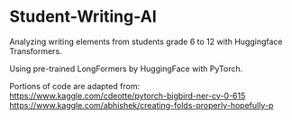 # Student-Writing-AI
Analyzing writing elements from students grade 6 to 12 with Huggingface Transformers.

Using pre-trained LongFormers by HuggingFace with PyTorch.

Portions of code are adapted from:<br>
https://www.kaggle.com/cdeotte/pytorch-bigbird-ner-cv-0-615 <br>
https://www.kaggle.com/abhishek/creating-folds-properly-hopefully-p
